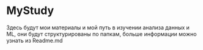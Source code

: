 # MyStudy
Здесь будут мои материалы и мой путь в изучении анализа данных и ML, они будут структурированы по папкам, больше информации можно узнать из Readme.md
